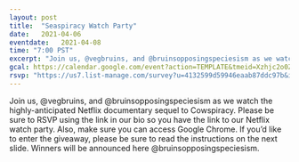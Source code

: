 ```yaml
---
layout: post
title:  "Seaspiracy Watch Party"
date:   2021-04-06
eventdate:   2021-04-08
time: "7:00 PST"
excerpt: "Join us, @vegbruins, and @bruinsopposingspeciesism as we watch the highly-anticipated Netflix documentary sequel to Cowspiracy."
gcal: https://calendar.google.com/event?action=TEMPLATE&tmeid=Xzhjc2o0ZHE1NmgyM2NiYTE2MHFqZ2I5azhrc2o2YmExNmgxamFiOWo3NHEzOGhoaDhvbzNhaGhqOGtsbGtqcWY5bDZrYWhhazk1NzRlamlsOWwxNGFraHE3NHFqMmQxaDZncDM4YzFtNm8gZ2VuZXJhbEB1Y3N0b3B0aGVzbGF1Z2h0ZXIub3Jn&tmsrc=general%40ucstoptheslaughter.org
rsvp: "https://us7.list-manage.com/survey?u=4132599d59946eaab87ddc97b&id=0253d22866&attribution=false"
---
```

Join us, @vegbruins, and @bruinsopposingspeciesism as we watch the highly-anticipated Netflix documentary sequel to Cowspiracy.
Please be sure to RSVP using the link in our bio so you have the link to our Netflix watch party. Also, make sure you can access Google Chrome. If you’d like to enter the giveaway, please be sure to read the instructions on the next slide. Winners will be announced here @bruinsopposingspeciesism. 
